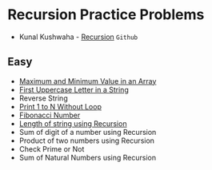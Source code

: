 # Recursion Practice Problems
- Kunal Kushwaha - [Recursion](https://github.com/kunal-kushwaha/DSA-Bootcamp-Java/blob/main/assignments/10-recursion.md) `Github`

## Easy

- [Maximum and Minimum Value in an Array](https://github.com/Panda-Abhisek/Java-Bootcamp/blob/main/Recursion/maxMin.java)
- [First Uppercase Letter in a String](https://github.com/Panda-Abhisek/Java-Bootcamp/blob/main/Recursion/First.java)
- Reverse String
- [Print 1 to N Without Loop](https://github.com/Panda-Abhisek/Java-Bootcamp/blob/main/Recursion/NumberPrint.java)
- [Fibonacci Number](https://github.com/Panda-Abhisek/Java-Bootcamp/blob/main/Recursion/Fibonacci.java)
- [Length of string using Recursion](https://github.com/Panda-Abhisek/Java-Bootcamp/blob/main/Recursion/StrLength.java)
- Sum of digit of a number using Recursion
- Product of two numbers using Recursion
- Check Prime or Not
- Sum of Natural Numbers using Recursion
